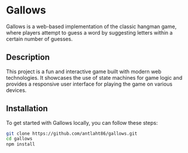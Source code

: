 # Gallows

Gallows is a web-based implementation of the classic hangman game, where players attempt to guess a word by suggesting letters within a certain number of guesses.

## Description

This project is a fun and interactive game built with modern web technologies. It showcases the use of state machines for game logic and provides a responsive user interface for playing the game on various devices.

## Installation

To get started with Gallows locally, you can follow these steps:

```bash
git clone https://github.com/antlaht86/gallows.git
cd gallows
npm install
